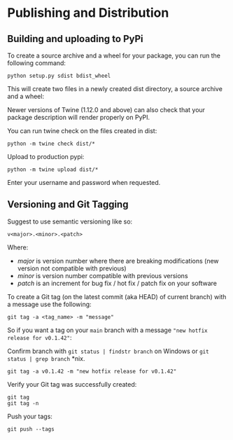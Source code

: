 Publishing and Distribution
===========================

Building and uploading to PyPi
------------------------------

To create a source archive and a wheel for your package, you can run the following command:

```
python setup.py sdist bdist_wheel
```

This will create two files in a newly created dist directory, a source archive and a wheel:

Newer versions of Twine (1.12.0 and above) can also check that your package description will render properly on PyPI.

You can run twine check on the files created in dist:

```
python -m twine check dist/*
```

Upload to production pypi:

```
python -m twine upload dist/*
```

Enter your username and password when requested.

Versioning and Git Tagging
--------------------------

Suggest to use semantic versioning like so:

```
v<major>.<minor>.<patch>
```

Where:

- *major* is version number where there are breaking modifications (new version not compatible with previous)
- *minor* is version number compatible with previous versions
- *patch* is an increment for bug fix / hot fix / patch fix on your software

To create a Git tag (on the latest commit (aka HEAD) of current branch) with a message use the following:

```
git tag -a <tag_name> -m "message"
```

So if you want a tag on your `main` branch with a message `"new hotfix release for v0.1.42"`:

Confirm branch with `git status | findstr branch` on Windows or `git status | grep branch` *nix.

```
git tag -a v0.1.42 -m "new hotfix release for v0.1.42"
```

Verify your Git tag was successfully created:

```
git tag
git tag -n
```

Push your tags:

```
git push --tags
```